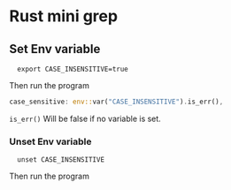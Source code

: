 # Rust mini grep

## Set Env variable

```shell
  export CASE_INSENSITIVE=true
```

Then run the program

```rust
case_sensitive: env::var("CASE_INSENSITIVE").is_err(),
```

`is_err()` Will be false if no variable is set.

### Unset Env variable

```shell
  unset CASE_INSENSITIVE
```

Then run the program

